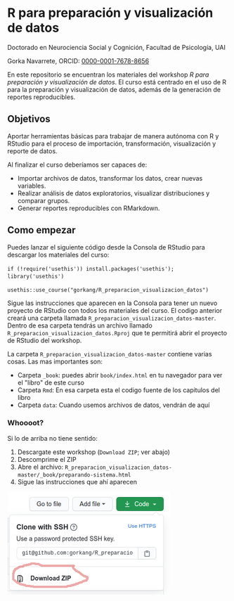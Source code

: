 # R para preparación y visualización de datos

Doctorado en Neurociencia Social y Cognición, Facultad de Psicología, UAI

Gorka Navarrete, ORCID: [0000-0001-7678-8656](http://orcid.org/0000-0001-7678-8656)


En este repositorio se encuentran los materiales del workshop *R para preparación y visualización de datos*. El curso está centrado en el uso de R para la preparación y visualización de datos, además de la generación de reportes reproducibles.


## Objetivos

Aportar herramientas básicas para trabajar de manera autónoma con R y RStudio para el proceso de importación, transformación, visualización y reporte de datos.

Al finalizar el curso deberíamos ser capaces de:  

* Importar archivos de datos, transformar los datos, crear nuevas variables.
* Realizar análisis de datos exploratorios, visualizar distribuciones y comparar grupos.
* Generar reportes reproducibles con RMarkdown.


## Como empezar

Puedes lanzar el siguiente código desde la Consola de RStudio para descargar los materiales del curso:

`if (!require('usethis')) install.packages('usethis'); library('usethis')`

`usethis::use_course("gorkang/R_preparacion_visualizacion_datos")`  

Sigue las instrucciones que aparecen en la Consola para tener un nuevo proyecto de RStudio con todos los materiales del curso. El codigo anterior creará una carpeta llamada `R_preparacion_visualizacion_datos-master`. Dentro de esa carpeta tendrás un archivo llamado `R_preparacion_visualizacion_datos.Rproj` que te permitirá abrir el proyecto de RStudio del workshop.  

La carpeta `R_preparacion_visualizacion_datos-master` contiene varias cosas. Las mas importantes son:  

- Carpeta `_book`: puedes abrir `book/index.html` en tu navegador para ver el "libro" de este curso  
- Carpeta `Rmd`: En esa carpeta esta el codigo fuente de los capitulos del libro  
- Carpeta `data`: Cuando usemos archivos de datos, vendrán de aquí  


### Whoooot?

Si lo de arriba no tiene sentido:  

1. Descargate este workshop (`Download ZIP`; ver abajo)
2. Descomprime el ZIP  
3. Abre el archivo: `R_preparacion_visualizacion_datos-master/_book/preparando-sistema.html`  
4. Sigue las instrucciones que ahí aparecen  

![](data/images/download_repo_manually.png)  
